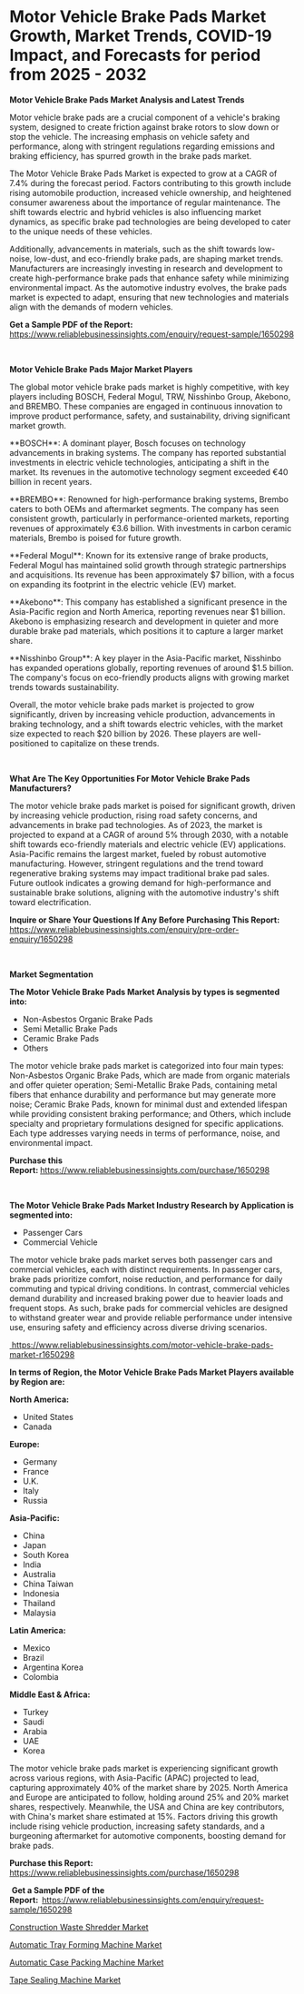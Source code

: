<p><h1>Motor Vehicle Brake Pads Market Growth, Market Trends, COVID-19 Impact, and Forecasts for period from 2025 - 2032</h1></p><p><strong>Motor Vehicle Brake Pads Market Analysis and Latest Trends</strong></p>
<p><p>Motor vehicle brake pads are a crucial component of a vehicle's braking system, designed to create friction against brake rotors to slow down or stop the vehicle. The increasing emphasis on vehicle safety and performance, along with stringent regulations regarding emissions and braking efficiency, has spurred growth in the brake pads market.</p><p>The Motor Vehicle Brake Pads Market is expected to grow at a CAGR of 7.4% during the forecast period. Factors contributing to this growth include rising automobile production, increased vehicle ownership, and heightened consumer awareness about the importance of regular maintenance. The shift towards electric and hybrid vehicles is also influencing market dynamics, as specific brake pad technologies are being developed to cater to the unique needs of these vehicles.</p><p>Additionally, advancements in materials, such as the shift towards low-noise, low-dust, and eco-friendly brake pads, are shaping market trends. Manufacturers are increasingly investing in research and development to create high-performance brake pads that enhance safety while minimizing environmental impact. As the automotive industry evolves, the brake pads market is expected to adapt, ensuring that new technologies and materials align with the demands of modern vehicles.</p></p>
<p><strong>Get a Sample PDF of the Report:&nbsp;</strong> <a href="https://www.reliablebusinessinsights.com/enquiry/request-sample/1650298?utm_campaign=101&utm_medium=2&utm_source=Github&utm_content=ia&utm_term=17022025&utm_id=motor-vehicle-brake-pads">https://www.reliablebusinessinsights.com/enquiry/request-sample/1650298</a></p>
<p>&nbsp;</p>
<p><strong>Motor Vehicle Brake Pads Major Market Players</strong></p>
<p><p>The global motor vehicle brake pads market is highly competitive, with key players including BOSCH, Federal Mogul, TRW, Nisshinbo Group, Akebono, and BREMBO. These companies are engaged in continuous innovation to improve product performance, safety, and sustainability, driving significant market growth.</p><p>**BOSCH**: A dominant player, Bosch focuses on technology advancements in braking systems. The company has reported substantial investments in electric vehicle technologies, anticipating a shift in the market. Its revenues in the automotive technology segment exceeded €40 billion in recent years.</p><p>**BREMBO**: Renowned for high-performance braking systems, Brembo caters to both OEMs and aftermarket segments. The company has seen consistent growth, particularly in performance-oriented markets, reporting revenues of approximately €3.6 billion. With investments in carbon ceramic materials, Brembo is poised for future growth.</p><p>**Federal Mogul**: Known for its extensive range of brake products, Federal Mogul has maintained solid growth through strategic partnerships and acquisitions. Its revenue has been approximately $7 billion, with a focus on expanding its footprint in the electric vehicle (EV) market.</p><p>**Akebono**: This company has established a significant presence in the Asia-Pacific region and North America, reporting revenues near $1 billion. Akebono is emphasizing research and development in quieter and more durable brake pad materials, which positions it to capture a larger market share.</p><p>**Nisshinbo Group**: A key player in the Asia-Pacific market, Nisshinbo has expanded operations globally, reporting revenues of around $1.5 billion. The company's focus on eco-friendly products aligns with growing market trends towards sustainability.</p><p>Overall, the motor vehicle brake pads market is projected to grow significantly, driven by increasing vehicle production, advancements in braking technology, and a shift towards electric vehicles, with the market size expected to reach $20 billion by 2026. These players are well-positioned to capitalize on these trends.</p></p>
<p>&nbsp;</p>
<p><strong>What Are The Key Opportunities For Motor Vehicle Brake Pads Manufacturers?</strong></p>
<p><p>The motor vehicle brake pads market is poised for significant growth, driven by increasing vehicle production, rising road safety concerns, and advancements in brake pad technologies. As of 2023, the market is projected to expand at a CAGR of around 5% through 2030, with a notable shift towards eco-friendly materials and electric vehicle (EV) applications. Asia-Pacific remains the largest market, fueled by robust automotive manufacturing. However, stringent regulations and the trend toward regenerative braking systems may impact traditional brake pad sales. Future outlook indicates a growing demand for high-performance and sustainable brake solutions, aligning with the automotive industry's shift toward electrification.</p></p>
<p><strong>Inquire or Share Your Questions If Any Before Purchasing This Report:</strong> <a href="https://www.reliablebusinessinsights.com/enquiry/pre-order-enquiry/1650298?utm_campaign=101&utm_medium=2&utm_source=Github&utm_content=ia&utm_term=17022025&utm_id=motor-vehicle-brake-pads">https://www.reliablebusinessinsights.com/enquiry/pre-order-enquiry/1650298</a></p>
<p>&nbsp;</p>
<p><strong>Market Segmentation</strong></p>
<p><strong>The Motor Vehicle Brake Pads Market Analysis by types is segmented into:</strong></p>
<p><ul><li>Non-Asbestos Organic Brake Pads</li><li>Semi Metallic Brake Pads</li><li>Ceramic Brake Pads</li><li>Others</li></ul></p>
<p><p>The motor vehicle brake pads market is categorized into four main types: Non-Asbestos Organic Brake Pads, which are made from organic materials and offer quieter operation; Semi-Metallic Brake Pads, containing metal fibers that enhance durability and performance but may generate more noise; Ceramic Brake Pads, known for minimal dust and extended lifespan while providing consistent braking performance; and Others, which include specialty and proprietary formulations designed for specific applications. Each type addresses varying needs in terms of performance, noise, and environmental impact.</p></p>
<p><strong>Purchase this Report:&nbsp;</strong><a href="https://www.reliablebusinessinsights.com/purchase/1650298?utm_campaign=101&utm_medium=2&utm_source=Github&utm_content=ia&utm_term=17022025&utm_id=motor-vehicle-brake-pads">https://www.reliablebusinessinsights.com/purchase/1650298</a></p>
<p>&nbsp;</p>
<p><strong>The Motor Vehicle Brake Pads Market Industry Research by Application is segmented into:</strong></p>
<p><ul><li>Passenger Cars</li><li>Commercial Vehicle</li></ul></p>
<p><p>The motor vehicle brake pads market serves both passenger cars and commercial vehicles, each with distinct requirements. In passenger cars, brake pads prioritize comfort, noise reduction, and performance for daily commuting and typical driving conditions. In contrast, commercial vehicles demand durability and increased braking power due to heavier loads and frequent stops. As such, brake pads for commercial vehicles are designed to withstand greater wear and provide reliable performance under intensive use, ensuring safety and efficiency across diverse driving scenarios.</p></p>
<p><a href="https://www.reliablebusinessinsights.com/motor-vehicle-brake-pads-market-r1650298?utm_campaign=101&utm_medium=2&utm_source=Github&utm_content=ia&utm_term=17022025&utm_id=motor-vehicle-brake-pads">&nbsp;https://www.reliablebusinessinsights.com/motor-vehicle-brake-pads-market-r1650298</a></p>
<p><strong>In terms of Region, the Motor Vehicle Brake Pads Market Players available by Region are:</strong></p>
<p>
    <p> <strong> North America: </strong>
        <ul>
            <li>United States</li>
            <li>Canada</li>
        </ul>
        </p> 
    <p> <strong> Europe: </strong>
        <ul>
            <li>Germany</li>
            <li>France</li>
            <li>U.K.</li>
            <li>Italy</li>
            <li>Russia</li>
        </ul>
        </p> 
    <p> <strong> Asia-Pacific: </strong>
        <ul>
            <li>China</li>
            <li>Japan</li>
            <li>South Korea</li>
            <li>India</li>
            <li>Australia</li>
            <li>China Taiwan</li>
            <li>Indonesia</li>
            <li>Thailand</li>
            <li>Malaysia</li>
        </ul>
        </p> 
    <p> <strong> Latin America: </strong>
        <ul>
            <li>Mexico</li>
            <li>Brazil</li>
            <li>Argentina Korea</li>
            <li>Colombia</li>
        </ul>
        </p> 
    <p> <strong> Middle East & Africa: </strong>
        <ul>
            <li>Turkey</li>
            <li>Saudi</li>
            <li>Arabia</li>
            <li>UAE</li>
            <li>Korea</li>
        </ul>
    </p>
    </p>
<p><p>The motor vehicle brake pads market is experiencing significant growth across various regions, with Asia-Pacific (APAC) projected to lead, capturing approximately 40% of the market share by 2025. North America and Europe are anticipated to follow, holding around 25% and 20% market shares, respectively. Meanwhile, the USA and China are key contributors, with China's market share estimated at 15%. Factors driving this growth include rising vehicle production, increasing safety standards, and a burgeoning aftermarket for automotive components, boosting demand for brake pads.</p></p>
<p><strong>Purchase this Report: </strong><a href="https://www.reliablebusinessinsights.com/purchase/1650298?utm_campaign=101&utm_medium=2&utm_source=Github&utm_content=ia&utm_term=17022025&utm_id=motor-vehicle-brake-pads">https://www.reliablebusinessinsights.com/purchase/1650298</a></p>
<p>&nbsp;<strong>Get a Sample PDF of the Report:&nbsp;&nbsp;</strong><a href="https://www.reliablebusinessinsights.com/enquiry/request-sample/1650298?utm_campaign=101&utm_medium=2&utm_source=Github&utm_content=ia&utm_term=17022025&utm_id=motor-vehicle-brake-pads">https://www.reliablebusinessinsights.com/enquiry/request-sample/1650298</a></p>
<p><strong></strong></p>
<p><p><a href="https://github.com/naulasulakr0/Market-Research-Report-List-1/blob/main/construction-waste-shredder-market.md?utm_campaign=101&utm_medium=2&utm_source=Github&utm_content=ia&utm_term=17022025&utm_id=motor-vehicle-brake-pads">Construction Waste Shredder Market</a></p><p><a href="https://github.com/iquiseeboli/Market-Research-Report-List-1/blob/main/automatic-tray-forming-machine-market.md?utm_campaign=101&utm_medium=2&utm_source=Github&utm_content=ia&utm_term=17022025&utm_id=motor-vehicle-brake-pads">Automatic Tray Forming Machine Market</a></p><p><a href="https://github.com/haimamuirev8/Market-Research-Report-List-1/blob/main/automatic-case-packing-machine-market.md?utm_campaign=101&utm_medium=2&utm_source=Github&utm_content=ia&utm_term=17022025&utm_id=motor-vehicle-brake-pads">Automatic Case Packing Machine Market</a></p><p><a href="https://github.com/poianaokkels/Market-Research-Report-List-1/blob/main/tape-sealing-machine-market.md?utm_campaign=101&utm_medium=2&utm_source=Github&utm_content=ia&utm_term=17022025&utm_id=motor-vehicle-brake-pads">Tape Sealing Machine Market</a></p></p>